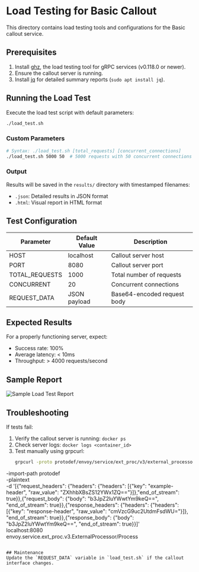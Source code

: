 # Load Testing for Basic Callout

This directory contains load testing tools and configurations for the Basic callout service.

## Prerequisites

1. Install [ghz](https://ghz.sh), the load testing tool for gRPC services (v0.118.0 or newer).
2. Ensure the callout server is running.
3. Install [jq](https://stedolan.github.io/jq/) for detailed summary reports (`sudo apt install jq`).

## Running the Load Test

Execute the load test script with default parameters:
```bash
./load_test.sh
```

### Custom Parameters
```bash
# Syntax: ./load_test.sh [total_requests] [concurrent_connections]
./load_test.sh 5000 50  # 5000 requests with 50 concurrent connections
```

### Output
Results will be saved in the `results/` directory with timestamped filenames:
- `.json`: Detailed results in JSON format
- `.html`: Visual report in HTML format

## Test Configuration

| Parameter          | Default Value | Description |
|--------------------|---------------|-------------|
| HOST               | localhost     | Callout server host |
| PORT               | 8080          | Callout server port |
| TOTAL_REQUESTS     | 1000          | Total number of requests |
| CONCURRENT         | 20            | Concurrent connections |
| REQUEST_DATA       | JSON payload  | Base64-encoded request body |

## Expected Results
For a properly functioning server, expect:
- Success rate: 100%
- Average latency: < 10ms
- Throughput: > 4000 requests/second

## Sample Report
![Sample Load Test Report](results/sample_report.png)

## Troubleshooting
If tests fail:
1. Verify the callout server is running: `docker ps`
2. Check server logs: `docker logs <container_id>`
3. Test manually using grpcurl:
   ```bash
   grpcurl -proto protodef/envoy/service/ext_proc/v3/external_processor.proto \
  -import-path protodef \
  -plaintext \
  -d '[{"request_headers": {"headers": {"headers": [{"key": "example-header", "raw_value": "ZXhhbXBsZS12YWx1ZQ=="}]},"end_of_stream": true}},{"request_body": {"body": "b3JpZ2luYWwtYm9keQ==", "end_of_stream": true}},{"response_headers": {"headers": {"headers": [{"key": "response-header", "raw_value": "cmVzcG9uc2UtdmFsdWU="}]}, "end_of_stream": true}},{"response_body": {"body": "b3JpZ2luYWwtYm9keQ==", "end_of_stream": true}}]' \
  localhost:8080 \
  envoy.service.ext_proc.v3.ExternalProcessor/Process
   ```

## Maintenance
Update the `REQUEST_DATA` variable in `load_test.sh` if the callout interface changes.